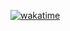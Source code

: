 [![wakatime](https://wakatime.com/badge/user/018b2d56-3f39-4069-992e-2ad50513ffd3/project/018b3d83-3c62-45dd-9fb4-9fc0b2825c30.svg)](https://wakatime.com/badge/user/018b2d56-3f39-4069-992e-2ad50513ffd3/project/018b3d83-3c62-45dd-9fb4-9fc0b2825c30)
